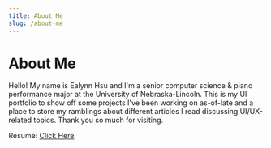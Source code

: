 ```yaml
---
title: About Me
slug: /about-me
---
```


# About Me

Hello! My name is Ealynn Hsu and I'm a senior computer science & piano performance major at the University of Nebraska-Lincoln. This is my UI portfolio to show off some projects I've been working on as-of-late and a place to store my ramblings about different articles I read discussing UI/UX-related topics. Thank you so much for visiting. 

Resume: [Click Here](https://drive.google.com/file/d/12cD8rlm8TK_5EezkNdBZbo0msqmxagY8/view?usp=sharing)